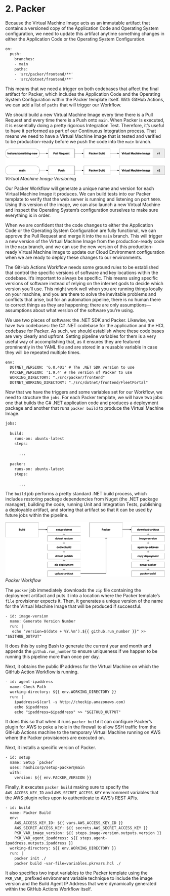 # 2. Packer

Because the Virtual Machine Image acts as an immutable artifact that contains a versioned copy of the Application Code and Operating System configuration, we need to update this artifact anytime something changes in either the Application Code or the Operating System Configuration.

	on:
	  push:
	    branches: 
	    - main
	    paths:
	    - 'src/packer/frontend/**'
	    - 'src/dotnet/frontend/**'

This means that we need a trigger on both codebases that affect the final artifact for Packer, which includes the Application Code and the Operating System Configuration within the Packer template itself. With GitHub Actions, we can add a list of `paths` that will trigger our Workflow.

We should build a new Virtual Machine Image every time there is a Pull Request and every time there is a Push onto `main`. When Packer is executed, it is essentially doing a pretty rigorous Integration Test. Therefore, it’s useful to have it performed as part of our Continuous Integration process. That means we need to have a Virtual Machine Image that is tested and verified to be production-ready before we push the code into the `main` branch.

![Resource][image-1]
_Virtual Machine Image Versioning_

Our Packer Workflow will generate a unique name and version for each Virtual Machine Image it produces. We can build tests into our Packer template to verify that the web server is running and listening on port `5000`. Using this version of the image, we can also launch a new Virtual Machine and inspect the Operating System’s configuration ourselves to make sure everything is in order.

When we are confident that the code changes to either the Application Code or the Operating System Configuration are fully functional, we can approve the Pull Request and merge it into the `main` branch. This will trigger a new version of the Virtual Machine Image from the production-ready code in the `main` branch, and we can use the new version of this production-ready Virtual Machine Image to update our Cloud Environment configuration when we are ready to deploy these changes to our environments.

The GitHub Actions Workflow needs some ground rules to be established that control the specific versions of software and key locations within the codebase. It’s important to always be specific. This means using specific versions of software instead of relying on the internet gods to decide which version you’ll use. This might work well when you are running things locally on your machine, and you are there to solve the inevitable problems and conflicts that arise, but for an automation pipeline, there is no human there to correct things as they are happening; there are only assumptions—assumptions about what version of the software you’re using.

We use two pieces of software: the .NET SDK and Packer. Likewise, we have two codebases: the C# .NET codebase for the application and the HCL codebase for Packer. As such, we should establish where these code bases are very clearly and upfront. Setting pipeline variables for them is a very useful way of accomplishing that, as it ensures they are featured prominently in the YAML file and are stored in a reusable variable in case they will be repeated multiple times.

	env:
	  DOTNET_VERSION: '6.0.401' # The .NET SDK version to use
	  PACKER_VERSION: '1.9.4' # The version of Packer to use
	  WORKING_DIRECTORY: "./src/packer/frontend"
	  DOTNET_WORKING_DIRECTORY: "./src/dotnet/frontend/FleetPortal"

Now that we have the triggers and some variables set for our Workflow, we need to structure the `jobs`. For each Packer template, we will have two jobs: one that builds the C# .NET application code and produces a deployment package and another that runs `packer build` to produce the Virtual Machine Image.

	jobs:
	
	  build:
	    runs-on: ubuntu-latest
	    steps:
	
	      ...
	
	  packer:
	    runs-on: ubuntu-latest
	    steps:
	
	      ...

The `build` job performs a pretty standard .NET build process, which includes restoring package dependencies from Nuget (the .NET package manager), building the code, running Unit and Integration Tests, publishing a deployable artifact, and storing that artifact so that it can be used by future jobs within the pipeline.

![Resource][image-2]
_Packer Workflow_

The `packer` job immediately downloads the `zip` file containing the deployment artifact and puts it into a location where the Packer template’s `file` provisioner expects it. Then, it generates a unique version of the name for the Virtual Machine Image that will be produced if successful. 

	- id: image-version
	  name: Generate Version Number
	  run: |
	   echo "version=$(date +'%Y.%m').${{ github.run_number }}" >> "$GITHUB_OUTPUT"

It does this by using Bash to generate the current year and month and appends the `github.run_number` to ensure uniqueness if we happen to be running this pipeline more than once per day.

Next, it obtains the public IP address for the Virtual Machine on which the GitHub Action Workflow is running.

	- id: agent-ipaddress
	  name: Check Path
	  working-directory: ${{ env.WORKING_DIRECTORY }}
	  run: |
	    ipaddress=$(curl -s http://checkip.amazonaws.com)
	    echo $ipaddress
	    echo "ipaddress=$ipaddress" >> "$GITHUB_OUTPUT"

It does this so that when it runs `packer build` it can configure Packer’s plugin for AWS to poke a hole in the firewall to allow SSH traffic from the GitHub Actions machine to the temporary Virtual Machine running on AWS where the Packer provisioners are executed on.

Next, it installs a specific version of Packer.

	- id: setup
	  name: Setup `packer`
	  uses: hashicorp/setup-packer@main
	  with:
	    version: ${{ env.PACKER_VERSION }}

Finally, it executes `packer build` making sure to specify the `AWS_ACCESS_KEY_ID` and `AWS_SECRET_ACCESS_KEY` environment variables that the AWS plugin relies upon to authenticate to AWS’s REST APIs. 

	- id: build
	  name: Packer Build
	  env:
	    AWS_ACCESS_KEY_ID: ${{ vars.AWS_ACCESS_KEY_ID }}
	    AWS_SECRET_ACCESS_KEY: ${{ secrets.AWS_SECRET_ACCESS_KEY }}
	    PKR_VAR_image_version: ${{ steps.image-version.outputs.version }}
	    PKR_VAR_agent_ipaddress: ${{ steps.agent-ipaddress.outputs.ipaddress }}
	  working-directory: ${{ env.WORKING_DIRECTORY }}
	  run: |
	    packer init ./
	    packer build -var-file=variables.pkrvars.hcl ./

It also specifies two input variables to the Packer template using the `PKR_VAR_` prefixed environment variable technique to include the image version and the Build Agent IP Address that were dynamically generated within the GitHub Actions Workflow itself.

[image-1]:	../images/CICD-Packer-ImageVersioning.png
[image-2]:	../images/GitHubAction-Packer.png